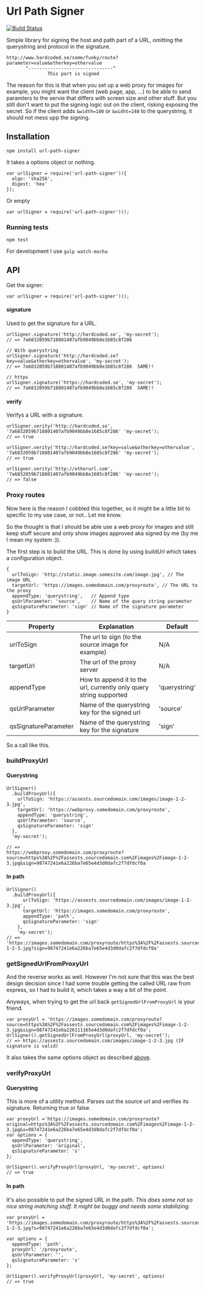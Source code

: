 # Url Path Signer
[![Build Status](https://travis-ci.org/nippe/url-path-signer.svg)](https://travis-ci.org/nippe/url-path-signer)

Simple library for signing the host and path part of a URL, omitting the querystring and protocol in the signature.
```
http://www.hardcoded.se/some/funky/route?parameter=value&otherkey=othervalue
       ^-------------------------------^
               This part is signed
```

The reason for this is that when you set up a web proxy for images for example, you might want the client (web page, app, ...) to be able to send paramters to the servie that differs with screen size and other stuff. But you still don't want to put the signing logic out on the client, risking exposing the secret. So if the client adds `&width=180` or `&widht=240` to the querystring, it should not mess upp the signing.

## Installation

`npm install url-path-signer`

It takes a options object or nothing.
```
var urlSigner = require('url-path-signer')({
  algo: 'sha256',
  digest: 'hex'
});
```

Or empty

```
var urlSigner = require('url-path-signer')();
```

### Running tests
`npm test`

For development I use `gulp watch-mocha`


## API
Get the signer:
```
var urlSigner = require('url-path-signer')();
```

#### signature
Used to get the signature for a URL.
```
urlSigner.signature('http://hardcoded.se', 'my-secret');
// => 7a6832059b718801407afb9049bb8e1685c8f286

// With querystring
urlSigner.signature('http://hardcoded.se?key=value&otherkey=othervalue', 'my-secret');
// => 7a6832059b718801407afb9049bb8e1685c8f286  SAME!!

// https
urlSigner.signature('https://hardcoded.se', 'my-secret');
// => 7a6832059b718801407afb9049bb8e1685c8f286  SAME!!
```

#### verify
Verifys a URL with a signature.

```
urlSigner.verity('http://hardcoded.se', '7a6832059b718801407afb9049bb8e1685c8f286' 'my-secret');
// => true

urlSigner.verity('http://hardcoded.se?key=value&otherkey=othervalue', '7a6832059b718801407afb9049bb8e1685c8f286' 'my-secret');
// => true

urlSigner.verity('http://otherurl.com', '7a6832059b718801407afb9049bb8e1685c8f286' 'my-secret');
// => false
```

### Proxy routes
Now here is the reason I cobbled this together, so it might be a little bit to specific to my use case, or not.. Let me know.

So the thought is that I should be able use a web proxy for images and still keep stuff secure and only show images approved aka signed by me (by me I mean my system :)).

The first step is to build the URL. This is done by using buildUrl which takes a configuration object.

```
{
  urlToSign: 'http://static.image.somesite.com/image.jpg', // The image URL
  targetUrl: 'https://images.somedomain.com/proxyroute', // The URL to the proxy
  appendType: 'querystring',   // Append type
  qsUrlParameter: 'source',    // Name of the query string parameter
  qsSignatureParameter: 'sign' // Name of the signature parameter
}
```

|Property| Explanation | Default |
|--------|-------------|---------|
| urlToSign | The url to sign (to the source image for example) | N/A |
| targetUrl | The url of the proxy server | N/A |
| appendType | How to append it to the url, currently only query string supported| 'querystring' |
| qsUrlParameter | Name of the querystring key for the signed url | 'source'|
| qsSignatureParameter | Name of the querystring key for the signature | 'sign' |

So a call like this.

### buildProxyUrl
#### Querystring
```
UrlSigner()
  .buildProxyUrl({
    urlToSign: 'https://assests.sourcedomain.com/images/image-1-2-3.jpg',
    targetUrl: 'https://webproxy.somedomain.com/proxyroute',
    appendType: 'querystring',
    qsUrlParameter: 'source',
    qsSignatureParameter: 'sign'
  },
  'my-secret');

// =>
https://webproxy.somedomain.com/proxyroute?source=https%3A%2F%2Fassests.sourcedomain.com%2Fimages%2Fimage-1-2-3.jpg&sign=98747241e6a226ba7e65e4d3d0dafc2f7dfdcf0a
```

#### In path
```
UrlSigner()
  .buildProxyUrl({
      urlToSign: 'https://assests.sourcedomain.com/images/image-1-2-3.jpg',
      targetUrl: 'https://images.somedomain.com/proxyroute',
      appendType: 'path',
      qsSignatureParameter: 'sign'
    },
    'my-secret');
// => 'https://images.somedomain.com/proxyroute/https%3A%2F%2Fassests.sourcedomain.com%2Fimages%2Fimage-1-2-3.jpg?sign=98747241e6a226ba7e65e4d3d0dafc2f7dfdcf0a'
```

### getSignedUrlFromProxyUrl
And the reverse works as well. However I'm not sure that this was the best design decision since I had some trouble getting the called URL raw from express, so I had to build it, which takes a way a bit of the point.

Anyways, when trying to get the url back `getSignedUrlFromProxyUrl` is your friend.

```
var proxyUrl = 'https://images.somedomain.com/proxyroute?source=https%3A%2F%2Fassests.sourcedomain.com%2Fimages%2Fimage-1-2-3.jpg&sign=98747241e6a226111165e4d3d0dafc2f7dfdcf0a';
UrlSigner().getSignedUrlFromProxyUrl(proxyUrl, 'my-secret');
// => https://assests.sourcedomain.com/images/image-1-2-3.jpg (IF signature is valid)
```

It also takes the same options object as described [above](#proxy-routes).

### verifyProxyUrl
#### Querystring
This is more of a utility method. Parses out the source url and verifies its signature. Returning true or false.

```
var proxyUrl ='https://images.somedomain.com/proxyroute?original=https%3A%2F%2Fassests.sourcedomain.com%2Fimages%2Fimage-1-2-3.jpg&s=98747241e6a226ba7e65e4d3d0dafc2f7dfdcf0a';
var options = {
  appendType: 'querystring',
  qsUrlParameter: 'original',
  qsSignatureParameter: 's'
};

UrlSigner().verifyProxyUrl(proxyUrl, 'my-secret', options)
// => true
```

#### In path
It's also possible to put the signed URL in the path. *This does some not so nice string matching stuff. It might be buggy and needs some stabilizing.*
```
var proxyUrl = 'https://images.somedomain.com/proxyroute/https%3A%2F%2Fassests.sourcedomain.com%2Fimages%2Fimage-1-2-3.jpg?s=98747241e6a226ba7e65e4d3d0dafc2f7dfdcf0a';

var options = {
  appendType: 'path',
  proxyUrl: '/proxyroute',
  qsUrlParameter: '',
  qsSignatureParameter: 's'
};

UrlSigner().verifyProxyUrl(proxyUrl, 'my-secret', options)
// => true
```
